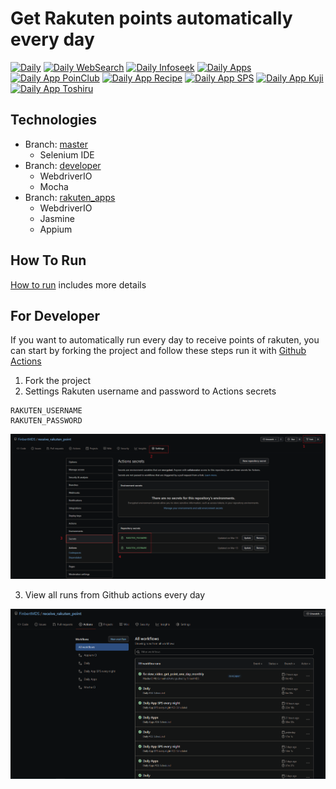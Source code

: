 # Get Rakuten points automatically every day
[![Daily](https://github.com/FinbertMDS/receive_rakuten_point/workflows/Daily/badge.svg)](https://github.com/FinbertMDS/receive_rakuten_point/actions/workflows/daily.yml)
[![Daily WebSearch](https://github.com/FinbertMDS/receive_rakuten_point/workflows/Daily%20WebSearch/badge.svg)](https://github.com/FinbertMDS/receive_rakuten_point/actions/workflows/daily_websearch.yml)
[![Daily Infoseek](https://github.com/FinbertMDS/receive_rakuten_point/workflows/Daily%20Infoseek/badge.svg)](https://github.com/FinbertMDS/receive_rakuten_point/actions/workflows/daily_infoseek.yml)
[![Daily Apps](https://github.com/FinbertMDS/receive_rakuten_point/workflows/Daily%20Apps/badge.svg)](https://github.com/FinbertMDS/receive_rakuten_point/actions/workflows/daily_apps.yml)
[![Daily App PoinClub](https://github.com/FinbertMDS/receive_rakuten_point/workflows/Daily%20App%20PoinClub/badge.svg)](https://github.com/FinbertMDS/receive_rakuten_point/actions/workflows/daily_rakuten_pointclub.yml)
[![Daily App Recipe](https://github.com/FinbertMDS/receive_rakuten_point/workflows/Daily%20App%20Recipe/badge.svg)](https://github.com/FinbertMDS/receive_rakuten_point/actions/workflows/daily_rakuten_recipe.yml)
[![Daily App SPS](https://github.com/FinbertMDS/receive_rakuten_point/workflows/Daily%20App%20SPS/badge.svg)](https://github.com/FinbertMDS/receive_rakuten_point/actions/workflows/daily_rakuten_sps.yml)
[![Daily App Kuji](https://github.com/FinbertMDS/receive_rakuten_point/workflows/Daily%20App%20Kuji/badge.svg)](https://github.com/FinbertMDS/receive_rakuten_point/actions/workflows/daily_rakuten_kuji.yml)
[![Daily App Toshiru](https://github.com/FinbertMDS/receive_rakuten_point/workflows/Daily%20App%20Toshiru/badge.svg)](https://github.com/FinbertMDS/receive_rakuten_point/actions/workflows/daily_rakuten_toshiru.yml)
## Technologies
- Branch: [master](https://github.com/FinbertMDS/receive_rakuten_point/tree/master)
  - Selenium IDE
- Branch: [developer](https://github.com/FinbertMDS/receive_rakuten_point/tree/developer)
  - WebdriverIO
  - Mocha
- Branch: [rakuten_apps](https://github.com/FinbertMDS/receive_rakuten_point/tree/rakuten_apps)
  - WebdriverIO
  - Jasmine
  - Appium


## How To Run
[How to run](HOW-TO-RUN.md) includes more details

## For Developer
If you want to automatically run every day to receive points of rakuten, you can start by forking the project and follow these steps run it with [Github Actions](https://github.com/features/actions)

1. Fork the project
2. Settings Rakuten username and password to Actions secrets

  ```
  RAKUTEN_USERNAME
  RAKUTEN_PASSWORD
  ```

  ![Github actions guide](./images/github_actions_guide.png)

3. View all runs from Github actions every day

  ![Github actions guide](./images/github_actions_run.png)
